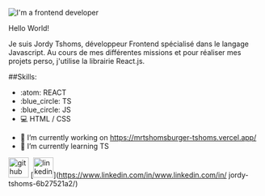 ![I'm a frontend developer](https://media.licdn.com/dms/image/D4E16AQHCLLH3UBz0pg/profile-displaybackgroundimage-shrink_350_1400/0/1691443974799?e=1697068800&v=beta&t=usLJH427NIb6qlngHcv4CstJSV1F9fC1FC4xTeu_5r4)

Hello World! 

Je suis Jordy Tshoms, développeur Frontend spécialisé dans le langage Javascript. 
Au cours de mes différentes missions et pour réaliser mes projets perso, j'utilise la librairie React.js.

##Skills: 

* :atom: REACT
* :blue_circle: TS
* :blue_circle: JS
* :computer: HTML / CSS

- 🔭 I’m currently working on https://mrtshomsburger-tshoms.vercel.app/ 
- 🌱 I’m currently learning TS 


[<img src='https://cdn.jsdelivr.net/npm/simple-icons@3.0.1/icons/github.svg' alt='github' height='40'>](https://github.com/Tshoms)  [<img src='https://cdn.jsdelivr.net/npm/simple-icons@3.0.1/icons/linkedin.svg' alt='linkedin' height='40'>](https://www.linkedin.com/in/www.linkedin.com/in/ jordy-tshoms-6b27521a2/)  


